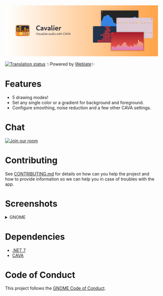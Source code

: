 ![](NickvisionCavalier.Shared/Resources/banner.png)

 [![Translation status](https://hosted.weblate.org/widgets/nickvision-cavalier/-/app/svg-badge.svg)](https://hosted.weblate.org/engage/nickvision-cavalier/) ✨Powered by [Weblate](https://weblate.org/en/)✨

# Features

* 5 drawing modes!
* Set any single color or a gradient for background and foreground.
* Configure smoothing, noise reduction and a few other CAVA settings.

# Chat
<a href='https://matrix.to/#/#nickvision:matrix.org'><img width='140' alt='Join our room' src='https://user-images.githubusercontent.com/17648453/196094077-c896527d-af6d-4b43-a5d8-e34a00ffd8f6.png'/></a>

# Contributing

See [CONTRIBUTING.md](CONTRIBUTING.md) for details on how can you help the project and how to provide information so we can help you in case of troubles with the app.


# Screenshots

<details>
 <summary>GNOME</summary>

 ![GNOMEDefault](NickvisionCavalier.GNOME/Screenshots/Default.png)
 ![GNOMEBars](NickvisionCavalier.GNOME/Screenshots/Bars.png)
 ![GNOMESpine](NickvisionCavalier.GNOME/Screenshots/Spine.png)
 ![GNOMELevels](NickvisionCavalier.GNOME/Screenshots/Levels.png)
</details>

# Dependencies
- [.NET 7](https://dotnet.microsoft.com/en-us/)
- [CAVA](https://github.com/karlstav/cava/)

# Code of Conduct

This project follows the [GNOME Code of Conduct](https://wiki.gnome.org/Foundation/CodeOfConduct).
